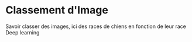 # Classement d'Image
Savoir classer des images, ici des races de chiens en fonction de leur race
Deep learning
